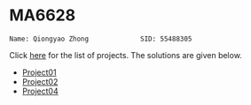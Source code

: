 # MA6628 
	Name: Qiongyao Zhong 			 SID: 55488305
Click [here](https://github.com/songqsh/MA6628v02/blob/master/Assignments.ipynb)  for the list of projects. The solutions are given below.
* [Project01](https://github.com/zhongaicong/MA6628/project01)
* [Project02](https://github.com/zhongaicong/MA6628/project02)
* [Project04](https://github.com/zhongaicong/MA6628/project04)
